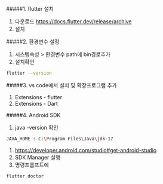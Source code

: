 #####1. flutter 설치
1. 다운로드
  https://docs.flutter.dev/release/archive
2. 설치 

#####2. 환경변수 설정
1. 시스템속성 > 환경변수     path에 bin경로추가
2. 설치확인
   
```bash
flutter --version
```
#####3. vs code에서 설치 및 확장프로그램 추가  
1. Extensions - flutter
2. Extensions - Dart

#####4.  Android SDK
1. java -version 확인
```bash
JAVA_HOME : C:\Program Files\Java\jdk-17

```
1. https://developer.android.com/studio#get-android-studio
2. SDK Manager 실행
3. 명령프롬프트에 
```bash
flutter doctor
```